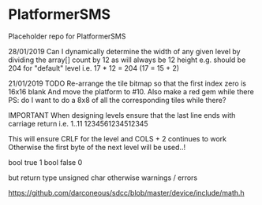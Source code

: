 # PlatformerSMS
Placeholder repo for PlatformerSMS

28/01/2019
Can I dynamically determine the width of any given level by
dividing the array[] count by 12 as will always be 12 height
e.g.
should be 204 for "default" level i.e. 17 * 12 = 204 (17 = 15 + 2)

21/01/2019
TODO
Re-arrange the tile bitmap so that the first index zero is 16x16 blank
And move the platform to #10. Also make a red gem while there
PS: do I want to do a 8x8 of all the corresponding tiles while there?

IMPORTANT
When designing levels ensure that the last line ends with carriage return
i.e.
1..11
1234561234512345

This will ensure CRLF for the level and COLS + 2 continues to work
Otherwise the first byte of the next level will be used..! 


bool true	1
bool false	0

but return type unsigned char otherwise warnings / errors


https://github.com/darconeous/sdcc/blob/master/device/include/math.h